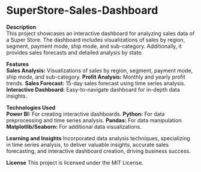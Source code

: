 # SuperStore-Sales-Dashboard

<b>Description</b>
<br>
This project showcases an interactive dashboard for analyzing sales data of a Super Store. The dashboard includes visualizations of sales by region, segment, payment mode, ship mode, and sub-category. Additionally, it provides sales forecasts and detailed analysis by state.

<b>Features</b>
<br>
<b>Sales Analysis:</b> Visualizations of sales by region, segment, payment mode, ship mode, and sub-category.
<b>Profit Analysis:</b> Monthly and yearly profit trends.
<b>Sales Forecast:</b> 15-day sales forecast using time series analysis.
<b>Interactive Dashboard:</b> Easy-to-navigate dashboard for in-depth data insights.

<b>Technologies Used</b>
<br>
<b>Power BI:</b> For creating interactive dashboards.
<b>Python:</b> For data preprocessing and time series analysis.
<b>Pandas:</b> For data manipulation.
<b>Matplotlib/Seaborn:</b> For additional data visualizations.

<b>Learning and Insights</b>
Incorporated data analysis techniques, specializing in time series analysis, to deliver valuable insights, accurate sales forecasting, and interactive dashboard creation, driving business success.

<b>License</b>
This project is licensed under the MIT License.
